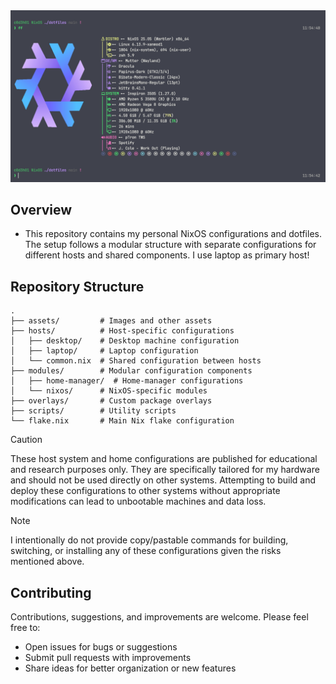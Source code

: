 <div align="center">
  <img src="assets/README/fastfetch.png" width="600" alt="Fastfetch Screenshot" />
</div>

## Overview

- This repository contains my personal NixOS configurations and dotfiles. The setup follows a modular structure with separate configurations for different hosts and shared components. I use laptop as primary host!

## Repository Structure

```
.
├── assets/         # Images and other assets
├── hosts/          # Host-specific configurations
│   ├── desktop/    # Desktop machine configuration
│   ├── laptop/     # Laptop configuration
│   └── common.nix  # Shared configuration between hosts
├── modules/        # Modular configuration components
│   ├── home-manager/  # Home-manager configurations
│   └── nixos/      # NixOS-specific modules
├── overlays/       # Custom package overlays
├── scripts/        # Utility scripts
└── flake.nix       # Main Nix flake configuration
```    

> [!CAUTION]  
> These host system and home configurations are published for educational and research purposes only. They are specifically tailored for my hardware and should not be used directly on other systems. Attempting to build and deploy these configurations to other systems without appropriate modifications can lead to unbootable machines and data loss.

> [!NOTE]  
> I intentionally do not provide copy/pastable commands for building, switching, or installing any of these configurations given the risks mentioned above.

## Contributing

Contributions, suggestions, and improvements are welcome. Please feel free to:

- Open issues for bugs or suggestions
- Submit pull requests with improvements
- Share ideas for better organization or new features
